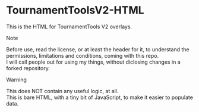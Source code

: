 # TournamentToolsV2-HTML
This is the HTML for TournamentTools V2 overlays.

> [!NOTE]
> Before use, read the license, or at least the header for it, to understand the permissions, limitations and conditions, coming with this repo.  
> I will call people out for using my things, without diclosing changes in a forked repository.

> [!WARNING]
> This does NOT contain any useful logic, at all.  
> This is bare HTML, with a tiny bit of JavaScript, to make it easier to populate data.
